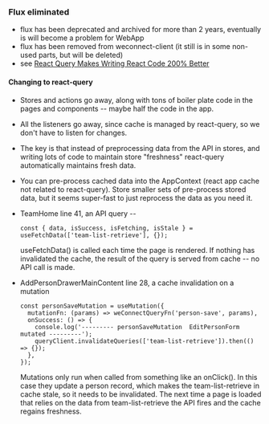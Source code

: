 ### Flux eliminated
* flux has been deprecated and archived for more than 2 years, eventually is will become a problem for WebApp
* flux has been removed from weconnect-client (it still is in some non-used parts, but will be deleted)
* see [React Query Makes Writing React Code 200% Better](https://youtu.be/lVLz_ASqAio?si=7Ji0xWIDoh-DM6VU)

#### Changing to react-query
 
* Stores and actions go away, along with tons of boiler plate code in the pages and components -- maybe half the code in the app.
* All the listeners go away, since cache is managed by react-query, so we don't have to listen for changes.
* The key is that instead of preprocessing data from the API in stores, and writing lots of code to maintain store
  "freshness" react-query automatically maintains fresh data.
* You can pre-process cached data into the AppContext (react app cache not related to react-query).  Store smaller sets of pre-process stored data, 
  but it seems super-fast to just reprocess the data as you need it.

* TeamHome line 41, an API query --
  ```
  const { data, isSuccess, isFetching, isStale } = useFetchData(['team-list-retrieve'], {});
  ```
  useFetchData() is called each time the page is rendered.
  If nothing has invalidated the cache, the result of the query is served from cache -- no API call is made.

* AddPersonDrawerMainContent line 28, a cache invalidation on a mutation
  ```
  const personSaveMutation = useMutation({
    mutationFn: (params) => weConnectQueryFn('person-save', params),
    onSuccess: () => {
      console.log('--------- personSaveMutation  EditPersonForm mutated ---------');
      queryClient.invalidateQueries(['team-list-retrieve']).then(() => {});
    },
  });
  ```
  Mutations only run when called from something like an onClick().  In this case they update a person record,
  which makes the team-list-retrieve in cache stale, so it needs to be invalidated.  The next time a page is 
  loaded that relies on the data from team-list-retrieve the API fires and the cache regains freshness.


